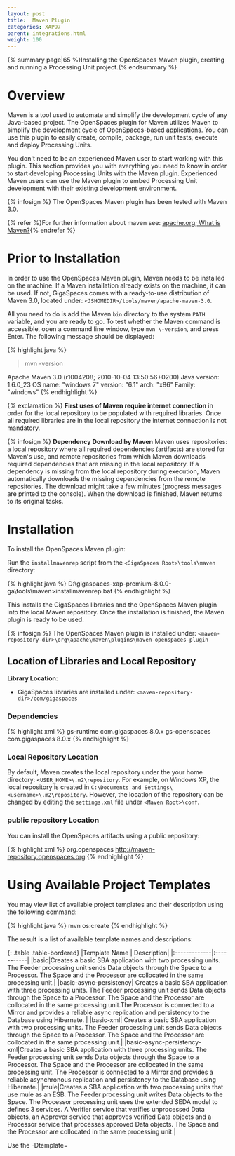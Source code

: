 ```yaml
---
layout: post
title:  Maven Plugin
categories: XAP97
parent: integrations.html
weight: 100
---
```


{% summary page|65 %}Installing the OpenSpaces Maven plugin, creating and running a Processing Unit project.{% endsummary %}

# Overview

Maven is a tool used to automate and simplify the development cycle of any Java-based project. The OpenSpaces plugin for Maven utilizes Maven to simplify the development cycle of OpenSpaces-based applications. You can use this plugin to easily create, compile, package, run unit tests, execute and deploy Processing Units.

You don't need to be an experienced Maven user to start working with this plugin. This section provides you with everything you need to know in order to start developing Processing Units with the Maven plugin. Experienced Maven users can use the Maven plugin to embed Processing Unit development with their existing development environment.

{% infosign %} The OpenSpaces Maven plugin has been tested with Maven 3.0.

{% refer %}For further information about maven see: [apache.org; What is Maven?](http://maven.apache.org/what-is-maven.html){% endrefer %}

# Prior to Installation

In order to use the OpenSpaces Maven plugin, Maven needs to be installed on the machine. If a Maven installation already exists on the machine, it can be used. If not, GigaSpaces comes with a ready-to-use distribution of Maven 3.0, located under: `<JSHOMEDIR>/tools/maven/apache-maven-3.0`.

All you need to do is add the Maven `bin` directory to the system `PATH` variable, and you are ready to go. To test whether the Maven command is accessible, open a command line window, type `mvn \-version`, and press Enter.
The following message should be displayed:

{% highlight java %}
>mvn -version

Apache Maven 3.0 (r1004208; 2010-10-04 13:50:56+0200)
Java version: 1.6.0_23
OS name: "windows 7" version: "6.1" arch: "x86" Family: "windows"
{% endhighlight %}

{% exclamation %} **First uses of Maven require internet connection** in order for the local repository to be populated with required libraries. Once all required libraries are in the local repository the internet connection is not mandatory.

{% infosign %} **Dependency Download by Maven**
Maven uses repositories: a local repository where all required dependencies (artifacts) are stored for Maven's use, and remote repositories from which Maven downloads required dependencies that are missing in the local repository. If a dependency is missing from the local repository during execution, Maven automatically downloads the missing dependencies from the remote repositories. The download might take a few minutes (progress messages are printed to the console). When the download is finished, Maven returns to its original tasks.

# Installation

To install the OpenSpaces Maven plugin:

Run the `installmavenrep` script from the `<GigaSpaces Root>\tools\maven` directory:

{% highlight java %}
D:\gigaspaces-xap-premium-8.0.0-ga\tools\maven>installmavenrep.bat
{% endhighlight %}

This installs the GigaSpaces libraries and the OpenSpaces Maven plugin into the local Maven repository. Once the installation is finished, the Maven plugin is ready to be used.

{% infosign %} The OpenSpaces Maven plugin is installed under: `<maven-repository-dir>\org\apache\maven\plugins\maven-openspaces-plugin`

## Location of Libraries and Local Repository

**Library Location**:

- GigaSpaces libraries are installed under: `<maven-repository-dir>/com/gigaspaces`

### Dependencies

{% highlight xml %}
<dependency>
  <artifactId>gs-runtime</artifactId>
  <groupId>com.gigaspaces</groupId>
  <version>8.0.x</version>
</dependency>
<dependency>
  <artifactId>gs-openspaces</artifactId>
  <groupId>com.gigaspaces</groupId>
  <version>8.0.x</version>
</dependency>
{% endhighlight %}

### Local Repository Location

By default, Maven creates the local repository under the your home directory: `<USER_HOME>\.m2\repository`. For example, on Windows XP, the local repository is created in `C:\Documents and Settings\<username>\.m2\repository`. However, the location of the repository can be changed by editing the `settings.xml` file under `<Maven Root>\conf`.

### public repository Location

You can install the OpenSpaces artifacts using a public repository:

{% highlight xml %}
<repository>
   <id>org.openspaces</id>
   <url>http://maven-repository.openspaces.org</url>
</repository>
{% endhighlight %}

# Using Available Project Templates

You may view list of available project templates and their description using the following command:

{% highlight java %}
mvn os:create
{% endhighlight %}

The result is a list of available template names and descriptions:

{: .table .table-bordered}
|Template Name | Description|
|:-------------|:-----------|
|basic|Creates a basic SBA application with two processing units. The Feeder processing unit sends Data objects through the Space to a Processor. The Space and the Processor are collocated in the same processing unit.|
|basic-async-persistency| Creates a basic SBA application with three processing units. The Feeder processing unit sends Data objects through the Space to a Processor. The Space and the Processor are collocated in the same processing unit.The Processor is connected to a Mirror and provides a reliable async replication and persistency to the Database using Hibernate. |
|basic-xml| Creates a basic SBA application with two processing units. The Feeder processing unit sends Data objects through the Space to a Processor. The Space and the Processor are collocated in the same processing unit.|
|basic-async-persistency-xml|Creates a basic SBA application with three processing units. The Feeder processing unit sends Data objects through the Space to a Processor. The Space and the Processor are collocated in the same processing unit. The Processor is connected to a Mirror and provides a reliable asynchronous replication and persistency to the Database using Hibernate.|
|mule|Creates a SBA application with two processing units that use mule as an ESB. The Feeder processing unit writes Data objects to the Space. The Processor processing unit uses the extended SEDA model to defines 3 services. A Verifier service that verifies unprocessed Data objects, an Approver service that approves verified Data objects and a Processor service that processes approved Data objects. The Space and the Processor are collocated in the same processing unit.|

Use the -Dtemplate=<template> argument to specify a project template. Example:

{% highlight java %}
mvn os:create -Dtemplate=basic-async-persistency
{% endhighlight %}

# Creating Processing Unit Project

The OpenSpaces Maven plugin can create Processing Unit projects. It generates the resources and the appropriate directory structure, making it easy to immediately start working on the Processing Units. Projects can be created in any directory. Before creating the project change to the directory where the project should be created. To create a Processing Unit project, use the following command-line:

{% highlight java %}
mvn os:create
    -DgroupId=<group-id>
    -DartifactId=<artifact-id>
    -Dtemplate=<project-template>
{% endhighlight %}

{: .table .table-bordered}
| Argument | Description | Required | Default |
|:---------|:------------|:---------|:--------|
| `groupId` | The project package name | {% remove %} | `com.mycompany.app` |
| `artifactId` | The project name | {% remove %} | `my-app` |
| `template` | The project template | {% oksign %} | |

The project is generated in the current directory (`my-app` directory).

{% infosign %} Executing `os:create` without specifying a template shows a list of available templates and their description.

{% exclamation %} To start working with the project (compiling, packaging etc...) you should change directory to the directory of the project.

# Processing Unit Project Structure

Basically, a Processing Unit project structure is what Maven users call a multi-module project. It consists of a main (top-level) project that contains sub-projects called modules. A Processing Unit is implemented as a module of the main project, thus a main project might consist of many Processing Units.

The project, created by the `default` template, consists of a main project and three modules (sub-projects):

- **feeder** -- a Processing Unit that writes data into the space.
- **processor** -- a Processing Unit that takes data from the space, processes it and writes the results back to the space.
- **common** -- a module that contains resources shared by both the feeder and the processor.

{% infosign %} The archives generated by the common module and its dependencies are added to the `lib` directory of the feeder's and processor's distributables.

The main project and each of the modules contain a project-descriptor file called `pom.xml`; which contains information about the project's properties, dependencies, build configuration, and so on. A module is considered a Processing Unit module if its `pom.xml` file contains the property `gsType=PU`. In this case, only the feeder and the processor are considered Processing Unit modules.

{% comment %}
For a full overview of the OpenSpaces Maven plugin project templates, refer to: _link will be added soon._
{% endcomment %}

# Compiling the Processing Unit Project

In order to compile the Processing Unit project, use the following command line from the main project's directory.

{% highlight java %}
mvn compile
{% endhighlight %}

This compiles each module and puts the output files under the modules' _target_ directory.

# Running Processing Unit Modules

Sometimes, during development, the developer might want to run the Processing Unit module to check its functionality. The OpenSpaces Maven plugin allows you to run Processing Unit modules without the need to package them as Processing Unit distributables first. This feature saves time, while evading build phases that are not required for this task.

{% infosign %} To run modules, they need to be compiled first.

Make sure you are in the directory of the project.
To run Processing Unit modules, use the following command-line (found in the `artifactId` folder):

{% highlight java %}
mvn os:run
    -Dcluster=<"cluster-properties">
    -Dgroups=<groups>
    -Dlocators=<locators>
    -Dproperties=<"context-level-properties-location">
    -Dmodule=<module-name>
{% endhighlight %}

{: .table .table-bordered}
| Argument | Description | Required | Properties | Example |
|:---------|:------------|:---------|:-----------|:--------|
| `cluster` | Cluster properties | {% remove %} | * `schema` -- the cluster schema name{% wbr %}- `total_members` -- a list of the cluster members, separated by a comma{% wbr %}- `id` -- the cluster ID{% wbr %}- `backup_id` -- the backup ID | * `schema=partitioned`{% wbr %}- `total_members=1,1`{% wbr %}- `id=1`{% wbr %}- `backup_id=1` |
| `groups` | Comma-delimited list of lookup group names | {% remove %} | | group1,group2 |
| `locators` | Comma-delimited list of Jini locators hosts | {% remove %} | | jini://<hostname1>, jini://<hostname2> |
| `properties` | Location of context-level properties | {% remove %} | * `file` -- the properties file{% wbr %}- `embed` -- property definition | file://config/context.properties{% wbr %}    embed://prop1=value1 |
| `module` | The name of the Processing Unit module to run | {% remove %} | | `feeder` |

**Example:**

{% highlight java %}
mvn compile os:run -Dcluster="schema=partitioned total_members=1,1
id=1" -Dproperties="embed://prop1=value1" -Dmodule=feeder
{% endhighlight %}

## Determining Module Execution

- If the current directory is a the base directory of a module, only this module is executed.
- If the current directory is the main project directory and the `module` argument is not set, all modules are executed one by one.
- If the current directory is the main project directory and the `module` argument is set, only the specified module is executed.

{% anchor overriding %}

## Overriding Space/Cluster Configuration

If you need to override the configuration of the space or cluster when running the processing units through the OpenSpaces plugin and you want to do it by replacing the original configuration files, you can do it by placing the required file in the project's root directory.

Examples:
To change the logging configuration place the new _gs_logging.properties_ file in the _config_ directory (you may need to create this directory) under the project's root directory.

To change the security permissions place the new _policy.all_ file in the _policy_ directory (you may need to create this directory) under the project's root directory.

{% anchor packaging %}

# Packaging Processing Units

In order to deploy Processing Units, you need to package them in a distributable form. The OpenSpaces Maven plugin allows you to package two types of distributables supported by GigaSpaces: a single JAR archive and an open directory structure.

Make sure you are in the directory of the project.
To package the Processing Units, use the following command-line from the main project directory:

{% highlight java %}
mvn package
{% endhighlight %}

The Processing Units' distributable bundles are generated for each module, under the directory `target`. For example, the distributables of a module named `feeder` are generated under `<proj-dir>\feeder\target`.

The single JAR distributable is `feeder.jar`; the open directory structure distributable is created under the directory `feeder`.

## Suppressing Unit Test Execution While Packaging

If not specified explicitly, unit tests are executed when packaging the Processing Units.

To suppress the execution of unit tests, add one of the following arguments to the command line: `skipTests` or `maven.test.skip`:

{: .table .table-bordered}
| Argument | Description |
|:---------|:------------|
| `skipTests` | Skips the unit test execution, but still performs unit test compilation |
| `maven.test.skip` | Skips the unit testing phase entirely, including the test compilation |

For example:

{% highlight java %}
>mvn package -DskipTests

 .. or ..

>mvn package -Dmaven.test.skip
{% endhighlight %}

# Running Processing Units

After packaging the Processing Units, you might want to test the validity of the assemblies. The OpenSpaces Maven plugin makes it possible to run the Processing Units as standalone modules. The Maven plugin includes all the assembly dependencies in the execution classpath, making sure that the Processing Unit finds all the required resources. Managing to run the Processing Unit as a module while failing to run it as a standalone module might imply that a problem exists with the assembly definitions.

Make sure you are in the directory of the project.
To run Processing Units as standalone modules, use the following command-line:

{% highlight java %}
mvn os:run-standalone
    -Dcluster=<"cluster-properties">
    -Dgroups=<groups>
    -Dlocators=<locators>
    -Dproperties=<"context-level-properties-location">
    -Dmodule=<module-name>
{% endhighlight %}

{: .table .table-bordered}
| Argument | Description | Required | Properties | Example |
|:---------|:------------|:---------|:-----------|:--------|
| `cluster` | Cluster properties | {% remove %} | * `schema` -- the cluster schema name{% wbr %}- `total_members` -- a list of the cluster members, separated by a comma{% wbr %}- `id` -- the cluster ID{% wbr %}- `backup_id` -- the backup ID | * `schema=partitioned`{% wbr %}- `total_members=1,1`{% wbr %}- `id=1`{% wbr %}- `backup_id=1` |
| `groups` | Comma-delimited list of lookup group names | {% remove %} | | group1,group2 |
| `locators` | Comma-delimited list of Jini locators hosts | {% remove %} | | jini://<hostname1>, jini://<hostname2> |
| `properties` | Context-level properties location | {% remove %} | * `file` -- properties file{% wbr %}- `embed` -- properties definition | {% wbr %}    file://config/context.properties{% wbr %}    embed://prop1=value1 |
| `module` | The name of the Processing Unit module to run | {% remove %} | | `feeder` |

**Example:**

{% highlight java %}
mvn os:run-standalone -Dcluster="schema=partitioned total_members=1,1
id=1" -Dproperties="embed://prop1=value1" -Dmodule=feeder
{% endhighlight %}

## Determining Processing Unit Execution

- If the current directory is a Processing Unit module's base directory, only this Processing Unit is executed.
- If the current directory is the main project directory and the `pu-name` argument is not set, all Processing Units are executed one by one.
- If the current directory is the main project directory and the `pu-name` argument is set, only the specified Processing Unit is executed.

## Overriding Space/Cluster Configuration

Overriding the space and cluster configuration is explained in [Running Processing Unit Modules](#overriding).

# Deploying Processing Units

Processing Units usually run in the Service Grid. In order to deploy a Processing Unit, you first need to package it (see [Packaging Processing Units](#packaging)).

GigaSpaces supports two forms of Processing Unit distributables: A single JAR archive and an open directory structure. The OpenSpaces Maven plugin allows you to deploy Processing Units simply -- packaged as JAR archives -- into the Service Grid.

{% exclamation %} When deploying Processing Units, make sure that the Grid Service Manager (GSM) and the Grid Service Container (GSC) are running.

Make sure you are in the directory of the project.
Once your Processing Units are packaged, use the following command-line to deploy them to the Service Grid:

{% highlight java %}
mvn os:deploy
    -Dsla=<sla>
    -Dcluster=<cluster>
    -Dgroups=<groups>
    -Dlocators=<locators>
    -Dtimeout=<timeout>
    -Dproperties=<"prop1=val1 prop2=val2...">
    -Doverride-name=<override-name>
    -Dmax-instances-per-vm=<max-instances-per-vm>
    -Dmax-instances-per-machine=<max-instances-per-machine>
    -Dmodule=<module-name>
{% endhighlight %}

{: .table .table-bordered}
| Argument | Description | Required | Default |
|:---------|:------------|:---------|:--------|
| `sla` | The SLA policy | {% remove %} | |
| `cluster` | The name of the cluster | {% remove %} | |
| `groups` | Comma-delimited list of lookup group names | {% remove %} | gigaspaces-<VERSION> |
| `locators` | Comma-delimited list of Jini locators hosts | {% remove %} | |
| `timeout` | Timeout | {% remove %} | 10000 |
| `properties` | The properties file name or key-value pairs | {% remove %} | |
| `override-name` | Override name | {% remove %} | |
| `max-instances-per-vm` | The maximum instances per virtual machine | {% remove %} | |
| `max-instances-per-machine` | The maximum instances per machine (host) | {% remove %} | |
| `module` | The name of the Processing Unit module to deploy | {% remove %} | |

If the current directory is a Processing Unit module's base directory, only this processing unit is deployed.

If the current directory is the main project directory and the `pu-name` argument is not set, Maven deploys the Processing Unit in the order described [below](#order).

If the current directory is the main project directory and the `pu-name` argument is set, only the specified Processing Unit is deployed.

# Undeploying Processing Units

The OpenSpaces Maven plugin makes it simple to undeploy Processing Units from the Service Grid. Make sure you are in the directory of the project. To undeploy a Processing Unit from the Service Grid, use the following command-line:

{% highlight java %}
mvn os:undeploy
    -Dgroups=<groups>
    -Dlocators=<locators>
    -Dtimeout=<timeout>
    -Dmodule=<module-name>
{% endhighlight %}

{: .table .table-bordered}
| Argument | Description | Required | Default |
|:---------|:------------|:---------|:--------|
| `groups` | Comma-delimited list of lookup group names | {% remove %} | gigaspaces-<VERSION> |
| `locators` | Comma-delimited list of Jini locators hosts | {% remove %} | |
| `timeout` | Timeout | {% remove %} | 10000 |
| `module` | The name of the Processing Unit module to undeploy | {% remove %} | |

- If the current directory is a Processing Unit module's base directory, only this Processing Unit is undeployed.
- If the current directory is the main project directory and the `pu-name` argument is not set, Maven undeploys the Processing Unit the order described [below](#order).
- If the current directory is the main project directory and the `pu-name` argument is set, only the specified Processing Unit is undeployed.

{% anchor order %}

# Controlling Order of Deployment/Undeployment

## Deployment

A Processing Unit might have a dependency on another Processing Unit (this dependency is defined in the Processing Unit `pom.xml` file). It is important to deploy these Processing Units in the right order to prevent errors.

- The independent Processing Unit should be deployed first, and the the dependent Processing Unit should be deployed second.
- The Maven plugin identifies these dependencies and deploys the Processing Units in the right order.
- If there is no dependency between the Processing Units, they are deployed in the same order in which the modules are declared in the main project `pom.xml` file.

## Undeployment

Undeployment of Processing Units takes place in a reverse order: the dependent Processing Unit is undeployed first and the independent second.

# Adding Dependencies to Modules

A dependency is a library (usually a JAR archive containing class libraries) required by the Processing Unit for compilation, execution, etc.
For example, if the Processing Unit's code uses a class from an external archive, this archive needs to be added as a dependency of the Processing Unit.
Adding dependencies is done a Maven-typical way, which is editing the module's `pom.xml` file.
For example, to add `commons-logging` version 1.1.1 as a dependency to the processor Processing Unit, add the following XML snippet to the `<dependencies>` section of the `pom.xml` file:

{% anchor xml %}

{% highlight java %}
<project>
    ...
    <dependencies>
        ...
        <!--The added snippet-->
        <dependency>
            <groupId>commons-logging</groupId>
            <artifactId>commons-logging</artifactId>
            <version>1.1.1</version>
            <scope>compile</scope>
        </dependency>
        ...
    </dependencies>
    ...
</project>
{% endhighlight %}

## Private Dependencies

Private dependencies are Processing Unit dependencies that are not shared with other Processing Units. Processing Unit distributions hold private dependencies in the `lib` directory. To add private dependency, add it to the Processing Unit module `pom.xml` file. For example, to add the `commons-logging` version 1.1.1 as a private dependency of the processor Processing Unit, add the XML snippet [above](#xml) to the **processor** module's `pom.xml` file. When the Processing Unit is packaged, the `commons-logging` archive is located under the `lib` directory of the processor distributable.

## Shared Dependencies

Shared dependencies are Processing Unit dependencies that are shared with other Processing Units. To add shared dependencies, add the dependencies to the common module `pom.xml` file. For example, to add the `commons-logging` version 1.1.1 as a shared dependency of the processor and the feeder Processing Units, add the XML snippet [above](#xml) to the **common** module's `pom.xml` file. When the Processing Units are packaged, the `commons-logging` archive is located under the `lib` directory of the processor and the feeder distributables.

# Importing Processing Unit Projects to Eclipse IDE

It is possible to import a Processing Unit project into the Eclipse environment. Imported projects have built-in launch targets, allowing you to run the processor and the feeder using Eclipse run (or debug) targets.

## 1. Generate Eclipse Project

Execute the following command from the project root directory:

{% highlight java %}
mvn eclipse:eclipse
{% endhighlight %}

This generates a `.project` file under each module's base directory.

## 2. Import Generated Projects to Eclipse Environment

1. Select **File** > **Import** > **Existing Projects into Workspace**.
1. In the **Import** dialog, keep the **Select root directory** option selected, and click **Browse**.
1. Select the base directory of the project you want to import and click **Finish**.

This imports the three modules to Eclipse, each as a separate project.

## 3. Define M2_REPO Variable

Imported projects use a variable called `M2_REPO` to point to the location of Maven's local repository. If this is a fresh Eclipse installation, the `M2_REPO` variable needs to be defined:

1. Select **Window** > **Preferences**.
1. In the **Preferences** dialog, select **Java** > **Build Path** > **Classpath Variables**, and click **New**.
1. In the **New Variable Entry** dialog, type `M2_REPO` in the **Name** field.
1. Press **Folder** and select the directory of Maven's local repository.
1. Click **OK** to close all dialogs.

## 4. Convert Generated Projects To Maven Projects

Do the following for each project:

1. Right click on the project.
1. Select **Configure** > **Convert to Maven Project**.

# Viewing Persistent Data

When running a Processing Unit that uses persistency, e.g when using the _basic-async-persistency_ template, one would like to view the persisted data. OpenSpaces Maven Plugin makes it easy to start the HSQLDB viewer to immediately view persisted data.

{% exclamation %} The HSQLDB viewer is for monitoring HSQLDB databases only.

To start the HSQLDB viewer use the following command-line:

{% highlight java %}
mvn os:hsql-ui
    -Ddriver=<driver-class>
    -Durl=<url>
    -Duser=<user>
    -Dpassword=<password>
    -Dhelp
{% endhighlight %}

{: .table .table-bordered}
| Argument | Description | Required | Default |
|:---------|:------------|:---------|:--------|
| `driver` | JDBC driver class | {% remove %} | org.hsqldb.jdbcDriver |
| `url` | JDBC url | {% remove %} | jdbc:hsqldb:hsql://localhost/testDB |
| `user` | User name used for the connection | {% remove %} | |
| `password` | Password used for this user | {% remove %} | |
| `help` | Prints the usage options | {% remove %} | |

{% infosign %} The default values are sufficient when using the data source values generated by the plugin.
